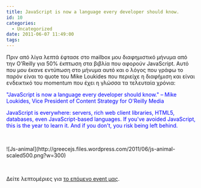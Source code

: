 ```yaml
---
title: JavaScript is now a language every developer should know.
id: 10
categories:
  - Uncategorized
date: 2011-06-07 11:49:00
tags:
---
```


&Pi;&rho;&iota;&nu; &alpha;&pi;ό &lambda;ί&gamma;&alpha; &lambda;&epsilon;&pi;&tau;ά έ&phi;&tau;&alpha;&sigma;&epsilon; &sigma;&tau;&omicron; mailbox &mu;&omicron;&upsilon; &delta;&iota;&alpha;&phi;&eta;&mu;&iota;&sigma;&tau;&iota;&kappa;ό &mu;ή&nu;&upsilon;&mu;&alpha; &alpha;&pi;ό &tau;&eta;&nu; O'Reilly &gamma;&iota;&alpha; 50% έ&kappa;&pi;&tau;&omega;&sigma;&eta; &sigma;&tau;&alpha; &beta;&iota;&beta;&lambda;ί&alpha; &pi;&omicron;&upsilon; &alpha;&phi;&omicron;&rho;&omicron;ύ&nu; JavaScript. &Alpha;&upsilon;&tau;ό &pi;&omicron;&upsilon; &mu;&omicron;&upsilon; έ&kappa;&alpha;&nu;&epsilon; &epsilon;&nu;&tau;ύ&pi;&omega;&sigma;&eta; &sigma;&tau;&omicron; &mu;ή&nu;&upsilon;&mu;&alpha; &alpha;&upsilon;&tau;ό &kappa;&alpha;&iota; &omicron; &lambda;ό&gamma;&omicron;&sigmaf; &pi;&omicron;&upsilon; &gamma;&rho;ά&phi;&omega; &tau;&omicron; &pi;&alpha;&rho;ό&nu; &epsilon;ί&nu;&alpha;&iota; &tau;&omicron; quote &tau;&omicron;&upsilon;&nbsp;Mike Loukides &pi;&omicron;&upsilon; &pi;&epsilon;&rho;&iota;&epsilon;ί&chi;&epsilon; &eta; &delta;&iota;&alpha;&phi;ή&mu;&iota;&sigma;&eta; &kappa;&alpha;&iota; &epsilon;ί&nu;&alpha;&iota; &epsilon;&nu;&delta;&epsilon;&iota;&kappa;&tau;&iota;&kappa;ό &tau;&omicron;&upsilon; momentum &pi;&omicron;&upsilon; έ&chi;&epsilon;&iota; &eta; &gamma;&lambda;ώ&sigma;&sigma;&alpha; &tau;&alpha; &tau;&epsilon;&lambda;&epsilon;&upsilon;&tau;&alpha;ί&alpha; &chi;&rho;ό&nu;&iota;&alpha;:

<span style="color:#0000ff;">"JavaScript is now a language every developer should know."</span>
<span style="color:#0000ff;">&ndash; Mike Loukides, Vice President of Content Strategy for O'Reilly Media</span>

<span style="color:#0000ff;">JavaScript is everywhere: servers, rich web client libraries, HTML5, databases, even JavaScript-based languages. If you've avoided JavaScript, this is the year to learn it. And if you don't, you risk being left behind.</span>&nbsp;

&nbsp;

<div class='p_embed p_image_embed'>
![Js-animal](http://greecejs.files.wordpress.com/2011/06/js-animal-scaled500.png?w=300)
</div>

&nbsp;

&Delta;&epsilon;ί&tau;&epsilon; &lambda;&epsilon;&pi;&tau;&omicron;&mu;έ&rho;&iota;&epsilon;&sigmaf; &gamma;&iota;&alpha; [&tau;&omicron; &epsilon;&pi;ό&mu;&epsilon;&nu;&omicron; event &mu;&alpha;&sigmaf;](http://groups.google.com/group/greecejs/browse_thread/thread/44ab7ac1beb6be06).